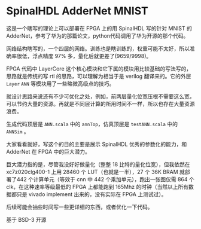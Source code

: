 SpinalHDL AdderNet MNIST
============

这是一个瞎写的理论上可以部署在 FPGA 上的用 SpinalHDL 写的针对 MNIST 的 AdderNet，参考了华为的那篇论文，python代码调用了华为开源的那个代码。

网络结构瞎写的，一个四层的网络。训练也是瞎训练的，权重可能不太好，所以准确率很低，浮点精度 97% 多，量化后就更差了(9659/9998)。

FPGA 代码中 LayerCore 这个核心模块和它下属的模块用比较基础的写法写的，思路就是传统的写 rtl 的思路，可以理解为相当于是 verilog 翻译来的。它的外层 `Layer` `ANN` 等模块用了一些略微高级点的技巧。

就设计思路来说还有不少可优化之处，例如，前两层量化位宽压根不需要这么宽，可以节约大量的资源。再就是不同层计算的所用时间不一样，所以也存在大量资源浪费。

生成代码顶层是 `ANN.scala` 中的 `annTop`，仿真顶层是 `testANN.scala` 中的 `ANNSim` 。

大家看看就好，写这个的目的主要是展示 SpinalHDL 优秀的参数化的能力，和 AdderNet 在 FPGA 中的巨大潜力。

巨大潜力指的是，尽管我没好好做量化（整整 18 比特的量化位宽），但我依然在 xc7z020clg400-1 上用 28460 个 LUT（也就是一半），27 个 36K BRAM 就部署了442 个计算单元（等效于 cnn 中 442 个乘加单元），跑出一张图仅需 864 个 clk，在这种速率等级最低的 FPGA 上都能跑到 165Mhz 的时钟（当然以上所有数据都只是 vivado implement 出来的，没有实际在 FPGA 上测试过）。

后续可能会抽些时间写一些更详细的东西，或者优化一下代码。

基于 BSD-3 开源
